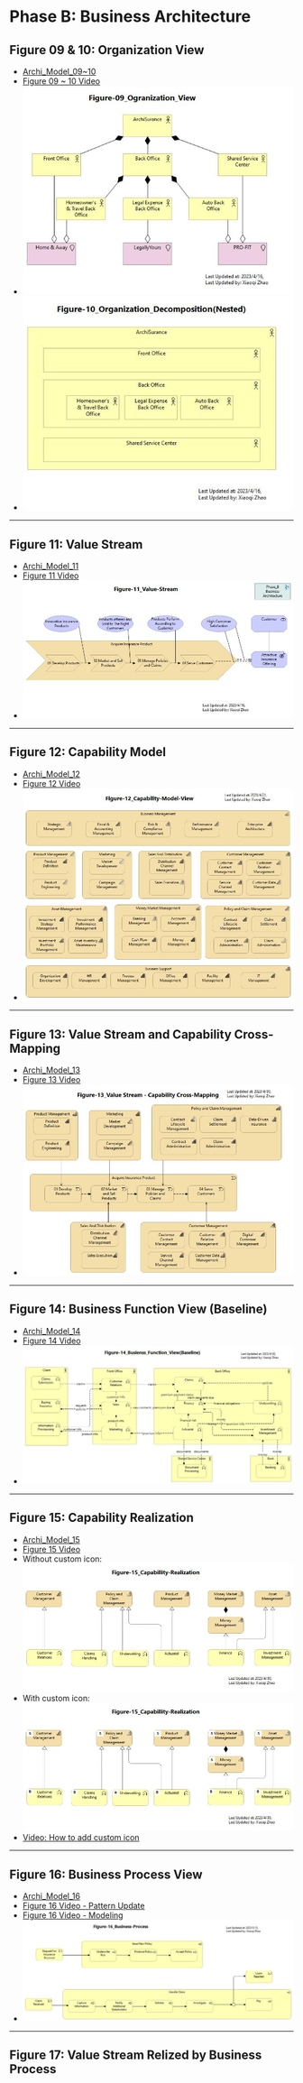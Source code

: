 # Phase B: Business Architecture

## Figure 09 & 10: Organization View

- [Archi_Model_09~10](./Phase_B_Business_Architecture/09-and-10-Organization-View.archimate)
- [Figure 09 ~ 10 Video](https://youtu.be/ZWa8cWsqXtU)
- ![Figure 09](./Phase_B_Business_Architecture/Figure-09_Ogranization_View.jpg)
- ![Figure 10](./Phase_B_Business_Architecture/Figure-10_Organization_Decomposition(Nested).jpg)

---

## Figure 11: Value Stream

- [Archi_Model_11](./Phase_B_Business_Architecture/11-Value-Stream.archimate)
- [Figure 11 Video](https://youtu.be/HAMPkA0N84E)
- ![Figure 11](Phase_B_Business_Architecture/Figure-11_Value-Stream.jpg)

---

## Figure 12: Capability Model

- [Archi_Model_12](./Phase_B_Business_Architecture/12-Capability-Model.archimate)
- [Figure 12 Video](https://youtu.be/bZFEjAW1_XI)
- ![Figure 12](Phase_B_Business_Architecture/Figure-12_Capability-Model-View.jpg)

---

## Figure 13: Value Stream and Capability Cross-Mapping

- [Archi_Model_13](./Phase_B_Business_Architecture/13-ValuaStream-Capability-Mapping.archimate)
- [Figure 13 Video](https://youtu.be/kWLUo0TvYv0)
- ![Figure 13](Phase_B_Business_Architecture/Figure-13_Value%20Stream%20-%20Capability%20Cross-Mapping.jpg)

---

## Figure 14: Business Function View (Baseline)

- [Archi_Model_14](./Phase_B_Business_Architecture/14-Business-Function(Baseline).archimate)
- [Figure 14 Video](https://youtu.be/mwkUkHeiD9g)
- ![Figure 14](Phase_B_Business_Architecture/Figure-14_Busienss_Function_View(Baseline).jpg)

---

## Figure 15: Capability Realization

- [Archi_Model_15](./Phase_B_Business_Architecture/15-Capability-Realization.archimate)
- [Figure 15 Video](https://youtu.be/d2EtlOFF_14)
- Without custom icon: ![Figure 15](Phase_B_Business_Architecture/Figure-15_Capabillity-Realization.jpg)
- With custom icon: ![Figure 15](Phase_B_Business_Architecture/Figure-15_Capabillity-Realization-with-icon.jpg)
- [Video: How to add custom icon](https://youtu.be/EkjLObo5cpc)

---

## Figure 16: Business Process View

- [Archi_Model_16](./Phase_B_Business_Architecture/16-Business-Process.archimate)
- [Figure 16 Video - Pattern Update](https://youtu.be/OWBMCTl_cfw)
- [Figure 16 Video - Modeling](https://youtu.be/G7IvdEt3kw8)
- ![Figure 16](Phase_B_Business_Architecture/Figure-16_Business-Process.jpg)

---

## Figure 17: Value Stream Relized by Business Process

